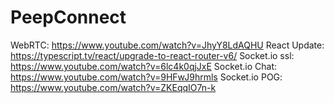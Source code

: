 # PeepConnect
WebRTC:         https://www.youtube.com/watch?v=JhyY8LdAQHU
React Update:   https://typescript.tv/react/upgrade-to-react-router-v6/
Socket.io ssl:  https://www.youtube.com/watch?v=6lc4k0qjJxE
Socket.io Chat: https://www.youtube.com/watch?v=9HFwJ9hrmls
Socket.io POG:  https://www.youtube.com/watch?v=ZKEqqIO7n-k
